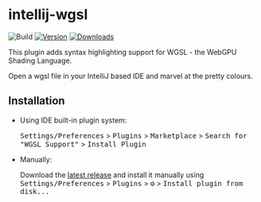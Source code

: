 # intellij-wgsl

![Build](https://github.com/dparnell/intellij-wgsl/workflows/Build/badge.svg)
[![Version](https://img.shields.io/jetbrains/plugin/v/18110.svg)](https://plugins.jetbrains.com/plugin/18110)
[![Downloads](https://img.shields.io/jetbrains/plugin/d/18110.svg)](https://plugins.jetbrains.com/plugin/18110)


<!-- Plugin description -->
This plugin adds syntax highlighting support for WGSL - the WebGPU Shading Language.

Open a wgsl file in your IntelliJ based IDE and marvel at the pretty colours.
<!-- Plugin description end -->

## Installation

- Using IDE built-in plugin system:
  
  <kbd>Settings/Preferences</kbd> > <kbd>Plugins</kbd> > <kbd>Marketplace</kbd> > <kbd>Search for "WGSL Support"</kbd> >
  <kbd>Install Plugin</kbd>
  
- Manually:

  Download the [latest release](https://github.com/dparnell/intellij-wgsl/releases/latest) and install it manually using
  <kbd>Settings/Preferences</kbd> > <kbd>Plugins</kbd> > <kbd>⚙️</kbd> > <kbd>Install plugin from disk...</kbd>

  